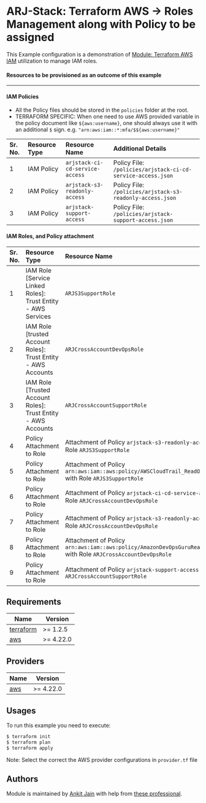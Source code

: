 # ARJ-Stack: Terraform AWS -> Roles Management along with Policy to be assigned

This Example configuration is a demonstration of [Module: Terraform AWS IAM](https://github.com/arjstack/terraform-aws-iam) utilization to manage IAM roles.


#### Resources to be provisioned as an outcome of this example
---

#### IAM Policies

- All the Policy files should be stored in the `policies` folder at the root.
- TERRAFORM SPECIFIC: When one need to use AWS provided variable in the policy document like `${aws:username}`, one should always use it with an additional `$` sign. e.g. `"arn:aws:iam::*:mfa/$${aws:username}"`

| Sr. No. | Resource Type | Resource Name | Additional Details |
|:------|:------|:------|:------|
| 1 | IAM Policy | `arjstack-ci-cd-service-access` | Policy File: `/policies/arjstack-ci-cd-service-access.json` |
| 2 | IAM Policy | `arjstack-s3-readonly-access` | Policy File: `/policies/arjstack-s3-readonly-access.json` |
| 3 | IAM Policy | `arjstack-support-access` | Policy File: `/policies/arjstack-support-access.json` |

#### IAM Roles, and Policy attachment

| Sr. No. | Resource Type | Resource Name | Additional Details |
|:------|:------|:------|:------|
| 1 | IAM Role [Service Linked Roles]: Trust Entity - AWS Services | `ARJS3SupportRole` |  |
| 2 | IAM Role [trusted Account Roles]: Trust Entity - AWS Accounts | `ARJCrossAccountDevOpsRole` |  |
| 3 | IAM Role [Trusted Account Roles]: Trust Entity - AWS Accounts | `ARJCrossAccountSupportRole` |  |
| 4 | Policy Attachment to Role | Attachment of Policy `arjstack-s3-readonly-access` with Role `ARJS3SupportRole` |  |
| 5 | Policy Attachment to Role | Attachment of Policy `arn:aws:iam::aws:policy/AWSCloudTrail_ReadOnlyAccess` with Role `ARJS3SupportRole` |  |
| 6 | Policy Attachment to Role | Attachment of Policy `arjstack-ci-cd-service-access` with Role `ARJCrossAccountDevOpsRole` |  |
| 7 | Policy Attachment to Role | Attachment of Policy `arjstack-s3-readonly-access` with Role `ARJCrossAccountDevOpsRole` |  |
| 8 | Policy Attachment to Role | Attachment of Policy `arn:aws:iam::aws:policy/AmazonDevOpsGuruReadOnlyAccess` with Role `ARJCrossAccountDevOpsRole` |  |
| 9 | Policy Attachment to Role | Attachment of Policy `arjstack-support-access` with Role `ARJCrossAccountSupportRole` |  |

## Requirements

| Name | Version |
|------|---------|
| <a name="requirement_terraform"></a> [terraform](#requirement\_terraform) | >= 1.2.5 |
| <a name="requirement_aws"></a> [aws](#requirement\_aws) | >= 4.22.0 |

## Providers

| Name | Version |
|------|---------|
| <a name="provider_aws"></a> [aws](#provider\_aws) | >= 4.22.0 |

## Usages

To run this example you need to execute:

```bash
$ terraform init
$ terraform plan
$ terraform apply
```

Note: Select the correct the AWS provider configurations in `provider.tf` file

## Authors

Module is maintained by [Ankit Jain](https://github.com/ankit-jn) with help from [these professional](https://github.com/arjstack/terraform-aws-vpc/graphs/contributors).
